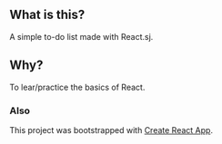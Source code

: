 

## What is this?

A simple to-do list made with React.sj.

## Why?

To lear/practice the basics of React.

### Also

This project was bootstrapped with [Create React App](https://github.com/facebook/create-react-app).